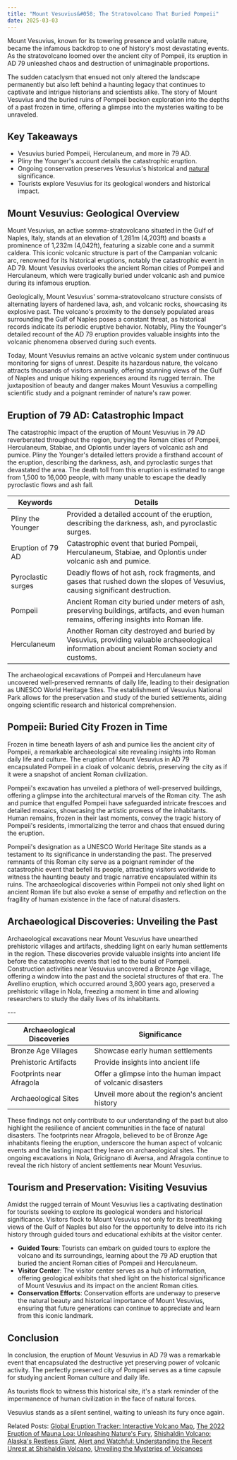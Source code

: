 ```yaml
---
title: "Mount Vesuvius&#058; The Stratovolcano That Buried Pompeii"
date: 2025-03-03
---
```


Mount Vesuvius, known for its towering presence and volatile nature, became the infamous backdrop to one of history's most devastating events. As the stratovolcano loomed over the ancient city of Pompeii, its eruption in AD 79 unleashed chaos and destruction of unimaginable proportions.

The sudden cataclysm that ensued not only altered the landscape permanently but also left behind a haunting legacy that continues to captivate and intrigue historians and scientists alike. The story of Mount Vesuvius and the buried ruins of Pompeii beckon exploration into the depths of a past frozen in time, offering a glimpse into the mysteries waiting to be unraveled.

## Key Takeaways

- Vesuvius buried Pompeii, Herculaneum, and more in 79 AD.
- Pliny the Younger's account details the catastrophic eruption.
- Ongoing conservation preserves Vesuvius's historical and [natural](https://magmamatters.com/the-art-and-science-of-volcano-monitoring/ "The Art and Science of Volcano Monitoring") significance.
- Tourists explore Vesuvius for its geological wonders and historical impact.

## Mount Vesuvius: Geological Overview

Mount Vesuvius, an active somma-stratovolcano situated in the Gulf of Naples, Italy, stands at an elevation of 1,281m (4,203ft) and boasts a prominence of 1,232m (4,042ft), featuring a sizable cone and a summit caldera. This iconic volcanic structure is part of the Campanian volcanic arc, renowned for its historical eruptions, notably the catastrophic event in AD 79. Mount Vesuvius overlooks the ancient Roman cities of Pompeii and Herculaneum, which were tragically buried under volcanic ash and pumice during its infamous eruption.

Geologically, Mount Vesuvius' somma-stratovolcano structure consists of alternating layers of hardened lava, ash, and volcanic rocks, showcasing its explosive past. The volcano's proximity to the densely populated areas surrounding the Gulf of Naples poses a constant threat, as historical records indicate its periodic eruptive behavior. Notably, Pliny the Younger's detailed recount of the AD 79 eruption provides valuable insights into the volcanic phenomena observed during such events.

Today, Mount Vesuvius remains an active volcanic system under continuous monitoring for signs of unrest. Despite its hazardous nature, the volcano attracts thousands of visitors annually, offering stunning views of the Gulf of Naples and unique hiking experiences around its rugged terrain. The juxtaposition of beauty and danger makes Mount Vesuvius a compelling scientific study and a poignant reminder of nature's raw power.

## Eruption of 79 AD: Catastrophic Impact

The catastrophic impact of the eruption of Mount Vesuvius in 79 AD reverberated throughout the region, burying the Roman cities of Pompeii, Herculaneum, Stabiae, and Oplontis under layers of volcanic ash and pumice. Pliny the Younger's detailed letters provide a firsthand account of the eruption, describing the darkness, ash, and pyroclastic surges that devastated the area. The death toll from this eruption is estimated to range from 1,500 to 16,000 people, with many unable to escape the deadly pyroclastic flows and ash fall.

| Keywords | Details |
| --- | --- |
| Pliny the Younger | Provided a detailed account of the eruption, describing the darkness, ash, and pyroclastic surges. |
| Eruption of 79 AD | Catastrophic event that buried Pompeii, Herculaneum, Stabiae, and Oplontis under volcanic ash and pumice. |
| Pyroclastic surges | Deadly flows of hot ash, rock fragments, and gases that rushed down the slopes of Vesuvius, causing significant destruction. |
| Pompeii | Ancient Roman city buried under meters of ash, preserving buildings, artifacts, and even human remains, offering insights into Roman life. |
| Herculaneum | Another Roman city destroyed and buried by Vesuvius, providing valuable archaeological information about ancient Roman society and customs. |

The archaeological excavations of Pompeii and Herculaneum have uncovered well-preserved remnants of daily life, leading to their designation as UNESCO World Heritage Sites. The establishment of Vesuvius National Park allows for the preservation and study of the buried settlements, aiding ongoing scientific research and historical comprehension.

## Pompeii: Buried City Frozen in Time

Frozen in time beneath layers of ash and pumice lies the ancient city of Pompeii, a remarkable archaeological site revealing insights into Roman daily life and culture. The eruption of Mount Vesuvius in AD 79 encapsulated Pompeii in a cloak of volcanic debris, preserving the city as if it were a snapshot of ancient Roman civilization.

Pompeii's excavation has unveiled a plethora of well-preserved buildings, offering a glimpse into the architectural marvels of the Roman city. The ash and pumice that engulfed Pompeii have safeguarded intricate frescoes and detailed mosaics, showcasing the artistic prowess of the inhabitants. Human remains, frozen in their last moments, convey the tragic history of Pompeii's residents, immortalizing the terror and chaos that ensued during the eruption.

Pompeii's designation as a UNESCO World Heritage Site stands as a testament to its significance in understanding the past. The preserved remnants of this Roman city serve as a poignant reminder of the catastrophic event that befell its people, attracting visitors worldwide to witness the haunting beauty and tragic narrative encapsulated within its ruins. The archaeological discoveries within Pompeii not only shed light on ancient Roman life but also evoke a sense of empathy and reflection on the fragility of human existence in the face of natural disasters.

## Archaeological Discoveries: Unveiling the Past

Archaeological excavations near Mount Vesuvius have unearthed prehistoric villages and artifacts, shedding light on early human settlements in the region. These discoveries provide valuable insights into ancient life before the catastrophic events that led to the burial of Pompeii. Construction activities near Vesuvius uncovered a Bronze Age village, offering a window into the past and the societal structures of that era. The Avellino eruption, which occurred around 3,800 years ago, preserved a prehistoric village in Nola, freezing a moment in time and allowing researchers to study the daily lives of its inhabitants.

\---

| **Archaeological Discoveries** | **Significance** |
| --- | --- |
| Bronze Age Villages | Showcase early human settlements |
| Prehistoric Artifacts | Provide insights into ancient life |
| Footprints near Afragola | Offer a glimpse into the human impact of volcanic disasters |
| Archaeological Sites | Unveil more about the region's ancient history |

These findings not only contribute to our understanding of the past but also highlight the resilience of ancient communities in the face of natural disasters. The footprints near Afragola, believed to be of Bronze Age inhabitants fleeing the eruption, underscore the human aspect of volcanic events and the lasting impact they leave on archaeological sites. The ongoing excavations in Nola, Gricignano di Aversa, and Afragola continue to reveal the rich history of ancient settlements near Mount Vesuvius.

## Tourism and Preservation: Visiting Vesuvius

Amidst the rugged terrain of Mount Vesuvius lies a captivating destination for tourists seeking to explore its geological wonders and historical significance. Visitors flock to Mount Vesuvius not only for its breathtaking views of the Gulf of Naples but also for the opportunity to delve into its rich history through guided tours and educational exhibits at the visitor center.

- **Guided Tours**: Tourists can embark on guided tours to explore the volcano and its surroundings, learning about the 79 AD eruption that buried the ancient Roman cities of Pompeii and Herculaneum.
- **Visitor Center**: The visitor center serves as a hub of information, offering geological exhibits that shed light on the historical significance of Mount Vesuvius and its impact on the ancient Roman cities.
- **Conservation Efforts**: Conservation efforts are underway to preserve the natural beauty and historical importance of Mount Vesuvius, ensuring that future generations can continue to appreciate and learn from this iconic landmark.

## Conclusion

In conclusion, the eruption of Mount Vesuvius in AD 79 was a remarkable event that encapsulated the destructive yet preserving power of volcanic activity. The perfectly preserved city of Pompeii serves as a time capsule for studying ancient Roman culture and daily life.

As tourists flock to witness this historical site, it's a stark reminder of the impermanence of human civilization in the face of natural forces.

Vesuvius stands as a silent sentinel, waiting to unleash its fury once again.

Related Posts: [Global Eruption Tracker: Interactive Volcano Map](https://magmamatters.com/global-eruption-tracker-interactive-volcano-map/), [The 2022 Eruption of Mauna Loa: Unleashing Nature's Fury](https://magmamatters.com/the-2022-eruption-of-mauna-loa-unleashing-natures-fury/), [Shishaldin Volcano: Alaska's Restless Giant](https://magmamatters.com/shishaldin-volcano-alaskas-restless-giant/), [Alert and Watchful: Understanding the Recent Unrest at Shishaldin Volcano](https://magmamatters.com/alert-and-watchful-understanding-the-recent-unrest-at-shishaldin-volcano/), [Unveiling the Mysteries of Volcanoes](https://magmamatters.com/unveiling-the-mysteries-of-volcanoes/)
